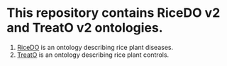 # This repository contains RiceDO v2 and TreatO v2 ontologies.

1. [RiceDO](https://github.com/Watanee/riceman-repo/blob/master/RiceDO.owl) is an ontology describing rice plant diseases. 
2. [TreatO](https://github.com/Watanee/riceman-repo/blob/master/TreatO.owl) is an ontology describing rice plant controls. 
